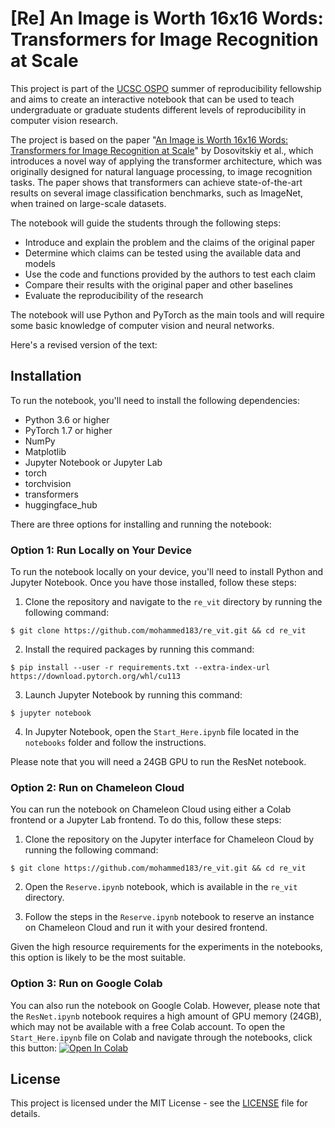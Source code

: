 # [Re] An Image is Worth 16x16 Words: Transformers for Image Recognition at Scale

This project is part of the [UCSC OSPO](https://ospo.ucsc.edu/) summer of reproducibility fellowship and aims to create an interactive notebook that can be used to teach undergraduate or graduate students different levels of reproducibility in computer vision research.

The project is based on the paper "[An Image is Worth 16x16 Words: Transformers for Image Recognition at Scale](https://arxiv.org/abs/2010.11929)" by Dosovitskiy et al., which introduces a novel way of applying the transformer architecture, which was originally designed for natural language processing, to image recognition tasks. The paper shows that transformers can achieve state-of-the-art results on several image classification benchmarks, such as ImageNet, when trained on large-scale datasets.

The notebook will guide the students through the following steps:

- Introduce and explain the problem and the claims of the original paper
- Determine which claims can be tested using the available data and models
- Use the code and functions provided by the authors to test each claim
- Compare their results with the original paper and other baselines
- Evaluate the reproducibility of the research

The notebook will use Python and PyTorch as the main tools and will require some basic knowledge of computer vision and neural networks.

Here's a revised version of the text:

## Installation

To run the notebook, you'll need to install the following dependencies:

- Python 3.6 or higher
- PyTorch 1.7 or higher
- NumPy
- Matplotlib
- Jupyter Notebook or Jupyter Lab
- torch
- torchvision
- transformers
- huggingface_hub

There are three options for installing and running the notebook:

### Option 1: Run Locally on Your Device

To run the notebook locally on your device, you'll need to install Python and Jupyter Notebook. Once you have those installed, follow these steps:

1. Clone the repository and navigate to the `re_vit` directory by running the following command:
```
$ git clone https://github.com/mohammed183/re_vit.git && cd re_vit
```

2. Install the required packages by running this command:
```
$ pip install --user -r requirements.txt --extra-index-url https://download.pytorch.org/whl/cu113
```

3. Launch Jupyter Notebook by running this command:
```
$ jupyter notebook
```

4. In Jupyter Notebook, open the `Start_Here.ipynb` file located in the `notebooks` folder and follow the instructions.

Please note that you will need a 24GB GPU to run the ResNet notebook.

### Option 2: Run on Chameleon Cloud

You can run the notebook on Chameleon Cloud using either a Colab frontend or a Jupyter Lab frontend. To do this, follow these steps:

1. Clone the repository on the Jupyter interface for Chameleon Cloud by running the following command:
```
$ git clone https://github.com/mohammed183/re_vit.git && cd re_vit
```

2. Open the `Reserve.ipynb` notebook, which is available in the `re_vit` directory.

3. Follow the steps in the `Reserve.ipynb` notebook to reserve an instance on Chameleon Cloud and run it with your desired frontend.

Given the high resource requirements for the experiments in the notebooks, this option is likely to be the most suitable.

### Option 3: Run on Google Colab

You can also run the notebook on Google Colab. However, please note that the `ResNet.ipynb` notebook requires a high amount of GPU memory (24GB), which may not be available with a free Colab account. To open the `Start_Here.ipynb` file on Colab and navigate through the notebooks, click this button: <a target="_blank" href="https://colab.research.google.com/github/mohammed183/re_vit/blob/main/Start_Here.ipynb">
  <img src="https://colab.research.google.com/assets/colab-badge.svg" alt="Open In Colab"/>
</a>

## License

This project is licensed under the MIT License - see the [LICENSE](LICENSE) file for details.
